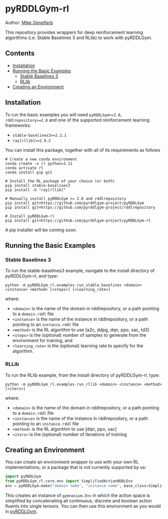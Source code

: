 # pyRDDLGym-rl

Author: [Mike Gimelfarb](https://mike-gimelfarb.github.io)

This repository provides wrappers for deep reinforcement learning algorithms (i.e. Stable Baselines 3 and RLlib) to work with pyRDDLGym.

## Contents

- [Installation](#installation)
- [Running the Basic Examples](#running-the-basic-examples)
  - [Stable Baselines 3](#stable-baselines-3)
  - [RLlib](#rllib)
- [Creating an Environment](#creating-an-environment)

## Installation

To run the basic examples you will need ``pyRDDLGym>=2.0``, ``rddlrepository>=2.0`` and one of the supported reinforcement learning frameworks:
- ``stable-baselines3>=2.2.1``
- ``ray[rllib]>=2.9.2``

You can install this package, together with all of its requirements as follows

```shell
# Create a new conda environment
conda create -n rl python=3.11
conda activate rl
conda install pip git

# Install the RL package of your choice (or both)
pip install stable-baselines3
pip install -U "ray[rllib]"

# Manually install pyRDDLGym >= 2.0 and rddlrepository
pip install git+https://github.com/pyrddlgym-project/pyRDDLGym
pip install git+https://github.com/pyrddlgym-project/rddlrepository

# Install pyRDDLGym-rl
pip install git+https://github.com/pyrddlgym-project/pyRDDLGym-rl
```

A pip installer will be coming soon.

## Running the Basic Examples

### Stable Baselines 3

To run the stable-baselines3 example, navigate to the install directory of pyRDDLGym-rl, and type:

```shell
python -m pyRDDLGym_rl.examples.run_stable_baselines <domain> <instance> <method> [<steps>] [<learning_rate>]
```

where:
- ``<domain>`` is the name of the domain in rddlrepository, or a path pointing to a ``domain.rddl`` file
- ``<instance>`` is the name of the instance in rddlrepository, or a path pointing to an ``instance.rddl`` file
- ``<method>`` is the RL algorithm to use [a2c, ddpg, dqn, ppo, sac, td3]
- ``<steps>`` is the (optional) number of samples to generate from the environment for training, and
- ``<learning_rate>`` is the (optional) learning rate to specify for the algorithm.

### RLLib

To run the RLlib example, from the install directory of pyRDDLGym-rl, type:

```shell
python -m pyRDDLGym_rl.examples.run_rllib <domain> <instance> <method> [<iters>]
```

where:
- ``<domain>`` is the name of the domain in rddlrepository, or a path pointing to a ``domain.rddl`` file
- ``<instance>`` is the name of the instance in rddlrepository, or a path pointing to an ``instance.rddl`` file
- ``<method>`` is the RL algorithm to use [dqn, ppo, sac]
- ``<iters>`` is the (optional) number of iterations of training

## Creating an Environment

You can create an environment wrapper to use with your own RL implementations, or a package that is not currently supported by us:

```python
import pyRDDLGym
from pyRDDLGym_rl.core.env import SimplifiedActionRDDLEnv
env = pyRDDLGym.make("domain name", "instance name", base_class=SimplifiedActionRDDLEnv)
```

This creates an instance of ``gymnasium.Env`` in which the action space is simplified by concatenating all continuous, discrete and boolean action fluents into single tensors.
You can then use this environment as you would in [pyRDDLGym](https://github.com/pyrddlgym-project/pyRDDLGym).
